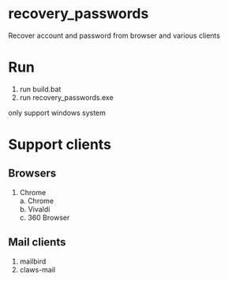 # recovery_passwords
Recover account and password from browser and various clients    
# Run  
1. run build.bat  
2. run recovery_passwords.exe

only support windows system  

# Support clients 
## Browsers 
1. Chrome  
a. Chrome  
b. Vivaldi  
c. 360 Browser
## Mail clients
1. mailbird
2. claws-mail
